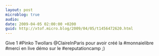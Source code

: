 ```yaml
---
layout: post
microblog: true
audio: 
date: 2009-04-05 02:00:00 +0200
guid: http://xtof.micro.blog/2009/04/05/t1456472620.html
---
```

Give 1 #Pinko Twollars @ClaireInParis pour avoir créé la #monnaielibre #merci en live démo sur le #ereputationcamp ;)
